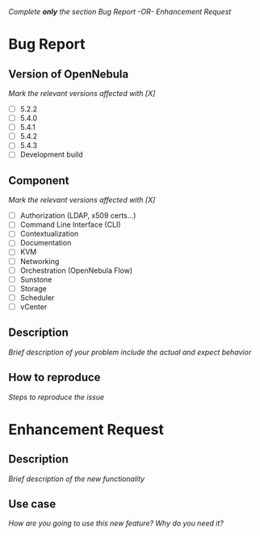 _Complete **only** the section Bug Report -OR- Enhancement Request_

# Bug Report
## Version of OpenNebula
_Mark the relevant versions affected with [X]_
- [ ] 5.2.2
- [ ] 5.4.0
- [ ] 5.4.1
- [ ] 5.4.2
- [ ] 5.4.3
- [ ] Development build

## Component
_Mark the relevant versions affected with [X]_
- [ ] Authorization (LDAP, x509 certs...)
- [ ] Command Line Interface (CLI)
- [ ] Contextualization
- [ ] Documentation
- [ ] KVM
- [ ] Networking
- [ ] Orchestration (OpenNebula Flow)
- [ ] Sunstone
- [ ] Storage
- [ ] Scheduler
- [ ] vCenter

## Description
_Brief description of your problem include the actual and expect behavior_

## How to reproduce
_Steps to reproduce the issue_

# Enhancement Request
## Description
_Brief description of the new functionality_

## Use case
_How are you going to use this new feature? Why do you need it?_
